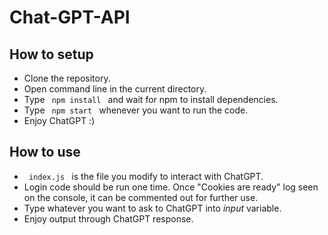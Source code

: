 # Chat-GPT-API
<h2> How to setup </h2>
<ul>
<li> Clone the repository. </li>
<li> Open command line in the current directory. </li>
<li> Type <code> npm install </code> and wait for npm to install dependencies. </li>
<li> Type <code> npm start </code> whenever you want to run the code. </li>
<li> Enjoy ChatGPT :) </li>
</ul>

<h2> How to use </h2>
<ul>
<li> <code> index.js </code> is the file you modify to interact with ChatGPT.  </li>
<li> Login code should be run one time. Once "Cookies are ready" log seen on the console, it can be commented out for further use.</li>
<li> Type whatever you want to ask to ChatGPT into <em>input</em> variable.</li>
<li> Enjoy output through ChatGPT response. </li>
</ul>
